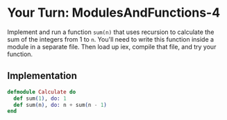 # Your Turn: ModulesAndFunctions-4

Implement and run a function `sum(n)` that uses recursion to calculate the sum
of the integers from 1 to `n`. You'll need to write this function inside a
module in a separate file. Then load up iex, compile that file, and try your
function.

## Implementation

```elixir
defmodule Calculate do
  def sum(1), do: 1
  def sum(n), do: n + sum(n - 1)
end
```
